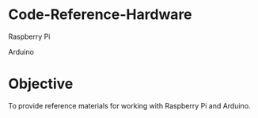 # Code-Reference-Hardware
Raspberry Pi

Arduino

# Objective
To provide reference materials for working with Raspberry Pi and Arduino.

